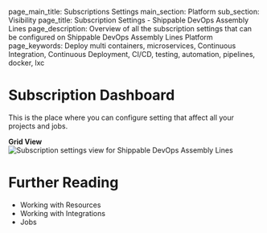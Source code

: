 page_main_title: Subscriptions Settings
main_section: Platform
sub_section: Visibility
page_title: Subscription Settings - Shippable DevOps Assembly Lines
page_description: Overview of all the subscription settings that can be configured on Shippable DevOps Assembly Lines Platform
page_keywords: Deploy multi containers, microservices, Continuous Integration, Continuous Deployment, CI/CD, testing, automation, pipelines, docker, lxc

# Subscription Dashboard
This is the place where you can configure setting that affect all your projects and jobs. 

**Grid View**
<img src="/images/platform/visibility/subscription-settings-view.jpg" alt="Subscription settings view for Shippable DevOps Assembly Lines" style="vertical-align: middle;display: block;margin-left: auto;margin-right: auto;"/>

# Further Reading
* Working with Resources
* Working with Integrations
* Jobs